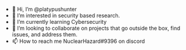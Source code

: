 - 👋 Hi, I’m @platypushunter
- 👀 I’m interested in security based research.
- 🌱 I’m currently learning Cybersecurity
- 💞️ I’m looking to collaborate on projects that go outside the box, find issues, and address them.
- 📫 How to reach me NuclearHazard#9396 on discord

<!---
platypushunter/platypushunter is a ✨ special ✨ repository because its `README.md` (this file) appears on your GitHub profile.
You can click the Preview link to take a look at your changes.
--->

